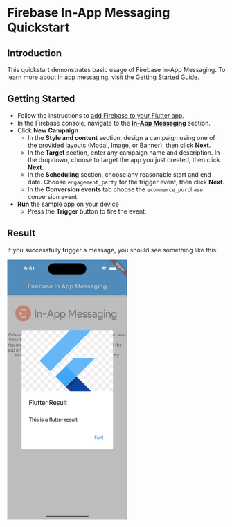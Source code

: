 # Firebase In-App Messaging Quickstart

## Introduction

This quickstart demonstrates basic usage of Firebase In-App Messaging. To learn more about in app messaging, visit the [Getting Started Guide](https://firebase.google.com/docs/in-app-messaging/get-started?platform=flutter).

## Getting Started

  * Follow the instructions to [add Firebase to your Flutter app](https://firebase.google.com/docs/flutter/setup?platform=android).
  * In the Firebase console, navigate to the [**In-App Messaging**](https://console.firebase.google.com/project/_/inappmessaging/compose) section.
  * Click **New Campaign**
    * In the **Style and content** section, design a campaign using one of the provided layouts (Modal, Image, or Banner),
      then click **Next**.
    * In the **Target** section, enter any campaign name and description. In the dropdown, choose to target the app
      you just created, then click **Next**.
    * In the **Scheduling** section, choose any reasonable start and end date. Choose `engagement_party` for the trigger event,
      then click **Next**.
    * In the **Conversion events** tab choose the `ecommerce_purchase` conversion event.
  * **Run** the sample app on your device
    * Press the **Trigger** button to fire the event.


## Result

If you successfully trigger a message, you should see something like this:

<img src="docs/result.png" height="600" />
